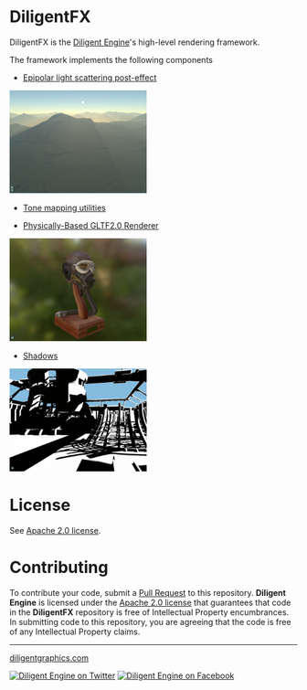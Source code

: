 # DiligentFX

DiligentFX is the [Diligent Engine](https://github.com/DiligentGraphics/DiligentEngine)'s high-level rendering framework.

The framework implements the following components

* [Epipolar light scattering post-effect](https://github.com/DiligentGraphics/DiligentFX/tree/master/Postprocess/EpipolarLightScattering)
<img src="https://github.com/DiligentGraphics/DiligentFX/blob/master/Postprocess/EpipolarLightScattering/media/LightScattering.png" width=240>

* [Tone mapping utilities](https://github.com/DiligentGraphics/DiligentFX/tree/master/Shaders/PostProcess/ToneMapping/public)

* [Physically-Based GLTF2.0 Renderer](https://github.com/DiligentGraphics/DiligentFX/tree/master/GLTF_PBR_Renderer)
<img src="https://github.com/DiligentGraphics/DiligentFX/blob/master/GLTF_PBR_Renderer/screenshots/flight_helmet.jpg" width=240>

* [Shadows](https://github.com/DiligentGraphics/DiligentFX/tree/master/Components#shadows)
<img src="https://github.com/DiligentGraphics/DiligentFX/blob/master/Components/media/Powerplant-Shadows.jpg" width=240>

# License

See [Apache 2.0 license](License.txt).


<a name="contributing"></a>
# Contributing

To contribute your code, submit a [Pull Request](https://github.com/DiligentGraphics/DiligentFX/pulls) 
to this repository. **Diligent Engine** is licensed under the [Apache 2.0 license](License.txt) that guarantees 
that code in the **DiligentFX** repository is free of Intellectual Property encumbrances. In submitting code to
this repository, you are agreeing that the code is free of any Intellectual Property claims.  


------------------------------

[diligentgraphics.com](http://diligentgraphics.com)

[![Diligent Engine on Twitter](https://github.com/DiligentGraphics/DiligentCore/blob/master/media/twitter.png)](https://twitter.com/diligentengine)
[![Diligent Engine on Facebook](https://github.com/DiligentGraphics/DiligentCore/blob/master/media/facebook.png)](https://www.facebook.com/DiligentGraphics/)
